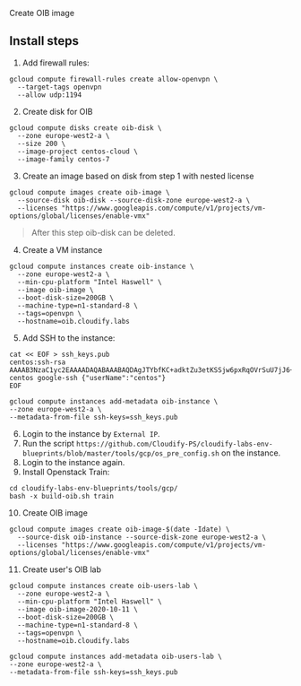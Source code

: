 Create OIB image

## Install steps

1. Add firewall rules:

```
gcloud compute firewall-rules create allow-openvpn \
  --target-tags openvpn
  --allow udp:1194
```


2. Create disk for OIB

```
gcloud compute disks create oib-disk \
  --zone europe-west2-a \
  --size 200 \
  --image-project centos-cloud \
  --image-family centos-7
```

3. Create an image based on disk from step 1 with nested license 

```
gcloud compute images create oib-image \
  --source-disk oib-disk --source-disk-zone europe-west2-a \
  --licenses "https://www.googleapis.com/compute/v1/projects/vm-options/global/licenses/enable-vmx"
```

> After this step oib-disk can be deleted.

4. Create a VM instance

```
gcloud compute instances create oib-instance \
  --zone europe-west2-a \
  --min-cpu-platform "Intel Haswell" \
  --image oib-image \
  --boot-disk-size=200GB \
  --machine-type=n1-standard-8 \
  --tags=openvpn \
  --hostname=oib.cloudify.labs
```

5. Add SSH to the instance:

```
cat << EOF > ssh_keys.pub
centos:ssh-rsa AAAAB3NzaC1yc2EAAAADAQABAAABAQDAgJTYbfKC+adktZu3etKSSjw6pxRqOVrSuU7jJ6+ssFLLftbxi5YJL8ITllmfChZnqJecGiBFotbzr5WekGX8ROqSHT1p984bX0hJRjrsxPLirnX/bqYGoQudse3F/D6bUlkusA/t4ZFFibkOFiDp0kwpOa/Ch4sQAqiYacqO2/KBKRf5r6xTgdQyUt9GnQ7iZCOz5oaky889z37Jjy1J3EiAej8sRxKo+4b5rNke+YozCpoF/c7IORpgguVW5sBI5af7jfRJwWpTq4UoGiiIHc47qJVbl7PPJUfVtx4mswiS3LifgYf/N+/ohWpf/ERKsp0SRIDuS8tAIvTFkoYb centos google-ssh {"userName":"centos"}
EOF

gcloud compute instances add-metadata oib-instance \
--zone europe-west2-a \
--metadata-from-file ssh-keys=ssh_keys.pub
```

6. Login to the instance by `External IP`.
7. Run the script `https://github.com/Cloudify-PS/cloudify-labs-env-blueprints/blob/master/tools/gcp/os_pre_config.sh` on the instance.
8. Login to the instance again.
9. Install Openstack Train:

```
cd cloudify-labs-env-blueprints/tools/gcp/
bash -x build-oib.sh train
``` 

10. Create OIB image

```
gcloud compute images create oib-image-$(date -Idate) \
  --source-disk oib-instance --source-disk-zone europe-west2-a \
  --licenses "https://www.googleapis.com/compute/v1/projects/vm-options/global/licenses/enable-vmx"
```

11. Create user's OIB lab

```
gcloud compute instances create oib-users-lab \
  --zone europe-west2-a \
  --min-cpu-platform "Intel Haswell" \
  --image oib-image-2020-10-11 \
  --boot-disk-size=200GB \
  --machine-type=n1-standard-8 \
  --tags=openvpn \
  --hostname=oib.cloudify.labs

gcloud compute instances add-metadata oib-users-lab \
--zone europe-west2-a \
--metadata-from-file ssh-keys=ssh_keys.pub
```
